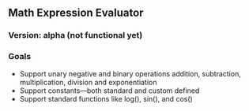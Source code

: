 ## Math Expression Evaluator
### Version: alpha (not functional yet)

### Goals 
- Support unary negative and binary operations addition, subtraction, multiplication, division and exponentiation
- Support constants—both standard and custom defined
- Support standard functions like log(), sin(), and cos()
